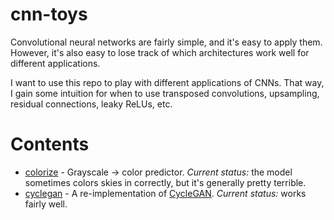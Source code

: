 # cnn-toys

Convolutional neural networks are fairly simple, and it's easy to apply them. However, it's also easy to lose track of which architectures work well for different applications.

I want to use this repo to play with different applications of CNNs. That way, I gain some intuition for when to use transposed convolutions, upsampling, residual connections, leaky ReLUs, etc.

# Contents

 * [colorize](cnn_toys/colorize) - Grayscale -> color predictor. *Current status:* the model sometimes colors skies in correctly, but it's generally pretty terrible.
 * [cyclegan](cnn_toys/cyclegan) - A re-implementation of [CycleGAN](https://github.com/junyanz/CycleGAN). *Current status:* works fairly well.
